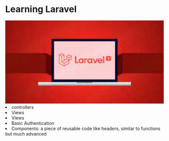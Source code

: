 # Learning Laravel 
<img src="larave.jpeg" style="width: 950px;">
<li>controllers</li>
<li>Views</li>
<li>Views</li>
<li>Basic Authentication</li>
<li>Components: a piece of reusable code like headers, similar to functions but much advanced</li>
